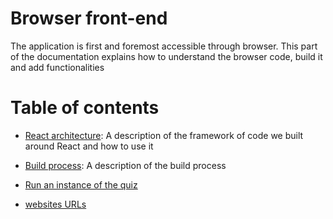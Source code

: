 # Browser front-end

The application is first and foremost accessible through browser. This part of the documentation explains how to understand the browser code, build it and add functionalities

# Table of contents

 - [React architecture](/docs/browser-front-end/react-architecture.md): A description of the framework of code we built around React and how to use it

 - [Build process](/docs/browser-front-end/build-process.md): A description of the build process

 - [Run an instance of the quiz](/docs/browser-front-end/run-a-class.md)

 - [websites URLs](/docs/browser-front-end/urls.md)